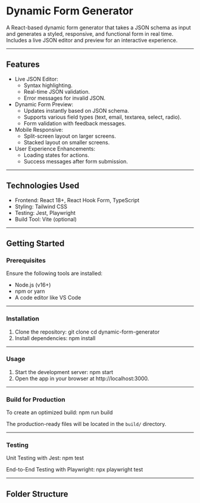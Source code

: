# Dynamic Form Generator

A React-based dynamic form generator that takes a JSON schema as input and generates a styled, responsive, and functional form in real time. Includes a live JSON editor and preview for an interactive experience.

---

## Features
- Live JSON Editor:
  - Syntax highlighting.
  - Real-time JSON validation.
  - Error messages for invalid JSON.
- Dynamic Form Preview:
  - Updates instantly based on JSON schema.
  - Supports various field types (text, email, textarea, select, radio).
  - Form validation with feedback messages.
- Mobile Responsive:
  - Split-screen layout on larger screens.
  - Stacked layout on smaller screens.
- User Experience Enhancements:
  - Loading states for actions.
  - Success messages after form submission.

---

## Technologies Used
- Frontend: React 18+, React Hook Form, TypeScript
- Styling: Tailwind CSS
- Testing: Jest, Playwright
- Build Tool: Vite (optional)

---

## Getting Started

### Prerequisites
Ensure the following tools are installed:
- Node.js (v16+)
- npm or yarn
- A code editor like VS Code

---

### Installation
1. Clone the repository:
   git clone <repository-url>
   cd dynamic-form-generator
2. Install dependencies:
   npm install

---

### Usage

1. Start the development server:
   npm start
2. Open the app in your browser at http://localhost:3000.

---

### Build for Production
To create an optimized build:
npm run build

The production-ready files will be located in the `build/` directory.

---

### Testing

Unit Testing with Jest:
npm test

End-to-End Testing with Playwright:
npx playwright test

---

## Folder Structure
